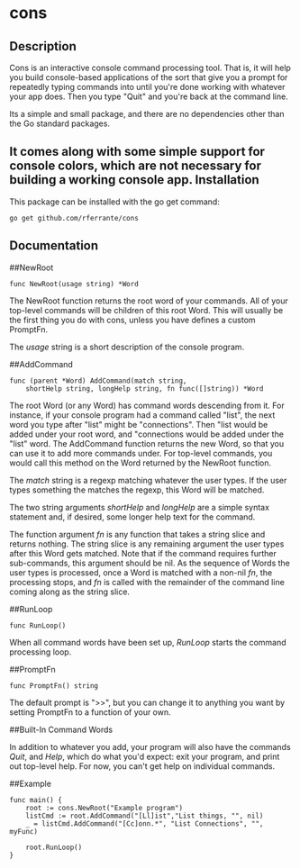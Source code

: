 cons
====

Description
-----------

Cons is an interactive console command processing tool. That is, it will help you build console-based applications of the sort that give you a prompt for repeatedly typing commands into until you're done working with whatever your app does. Then you type "Quit" and you're back at the command line.

Its a simple and small package, and there are no dependencies other than the Go standard packages.

It comes along with some simple support for console colors, which are not necessary for building a working console app.
Installation
------------

This package can be installed with the go get command:

    go get github.com/rferrante/cons

Documentation
-------------

##NewRoot

    func NewRoot(usage string) *Word

The NewRoot function returns the root word of your commands. All of your top-level commands will be children of this root Word. This will usually be the first thing you do with cons, unless you have defines a custom PromptFn.

The *usage* string is a short description of the console program.

##AddCommand

    func (parent *Word) AddCommand(match string,
        shortHelp string, longHelp string, fn func([]string)) *Word

The root Word (or any Word) has command words descending from it. For instance, if your console program had a command called "list", the next word you type after "list" might be "connections". Then "list would be added under your root word, and "connections would be added under the "list" word. The AddCommand function returns the new Word, so that you can use it to add more commands under. For top-level commands, you would call this method on the Word returned by the NewRoot function.

The *match* string is a regexp matching whatever the user types. If the user types something the matches the regexp, this Word will be matched.

The two string arguments *shortHelp* and *longHelp* are a simple syntax statement and, if desired, some longer help text for the command.

The function argument *fn* is any function that takes a string slice and returns nothing. The string slice is any remaining argument the user types after this Word gets matched. Note that if the command requires further sub-commands, this argument should be nil. As the sequence of Words the user types is processed, once a Word is matched with a non-nil *fn*, the processing stops, and *fn* is called with the remainder of the command line coming along as the string slice.

##RunLoop

    func RunLoop()

When all command words have been set up, *RunLoop* starts the command processing loop.

##PromptFn

    func PromptFn() string

The default prompt is ">>", but you can change it to anything you want by setting PromptFn to a function of your own.

##Built-In Command Words

In addition to whatever you add, your program will also have the commands *Quit*, and *Help*, which do what you'd expect: exit your program, and print out top-level help. For now, you can't get help on individual commands.

##Example

    func main() {
        root := cons.NewRoot("Example program")
        listCmd := root.AddCommand("[Ll]ist","List things, "", nil)
        _ = listCmd.AddCommand("[Cc]onn.*", "List Connections", "", myFunc)

        root.RunLoop()
    }









